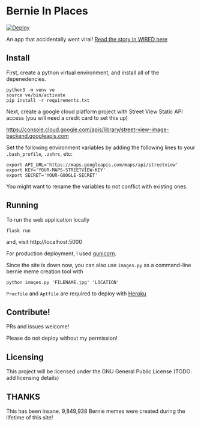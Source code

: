 # Bernie In Places
[![Deploy](https://www.herokucdn.com/deploy/button.svg)](https://heroku.com/deploy)

An app that accidentally went viral! [Read the story in WIRED here](https://www.wired.com/story/bernie-sanders-meme-street-view-site/)

## Install 

First, create a python virtual environment, and install all of the depenedencies. 
```
python3 -m venv ve
source ve/bin/activate
pip install -r requirements.txt
```

Next, create a google cloud platform project with Street View Static API access (you will need a credit card to set this up)

https://console.cloud.google.com/apis/library/street-view-image-backend.googleapis.com

Set the following environment variables by adding the following lines to your `.bash_profile`, `.zshrc`, etc:
```
export API_URL='https://maps.googleapis.com/maps/api/streetview'
export KEY='YOUR-MAPS-STREETVIEW-KEY'
export SECRET='YOUR-GOOGLE-SECRET'
```

You might want to rename the variables to not conflict with existing ones.

## Running 

To run the web application locally
```
flask run
```
and, visit http://localhost:5000

For production deployment, I used [gunicorn](https://gunicorn.org/). 

Since the site is down now, you can also use `images.py` as a command-line bernie meme creation tool with
```
python images.py 'FILENAME.jpg' 'LOCATION'
```

`Procfile` and `Aptfile` are required to deploy with [Heroku](https://heroku.com/)

## Contribute!
PRs and issues welcome!

Please do not deploy without my permission!

## Licensing
This project will be licensed under the GNU General Public License (TODO: add licensing details)

## THANKS
This has been insane. 9,849,938 Bernie memes were created during the lifetime of this site! 
